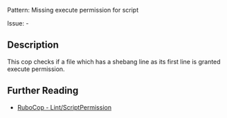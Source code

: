 Pattern: Missing execute permission for script

Issue: -

## Description

This cop checks if a file which has a shebang line as its first line is granted execute permission.

## Further Reading

* [RuboCop - Lint/ScriptPermission](https://rubocop.readthedocs.io/en/latest/cops_lint/#lintscriptpermission)
